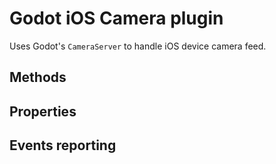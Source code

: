 # Godot iOS Camera plugin

Uses Godot's `CameraServer` to handle iOS device camera feed.  

## Methods

## Properties

## Events reporting
